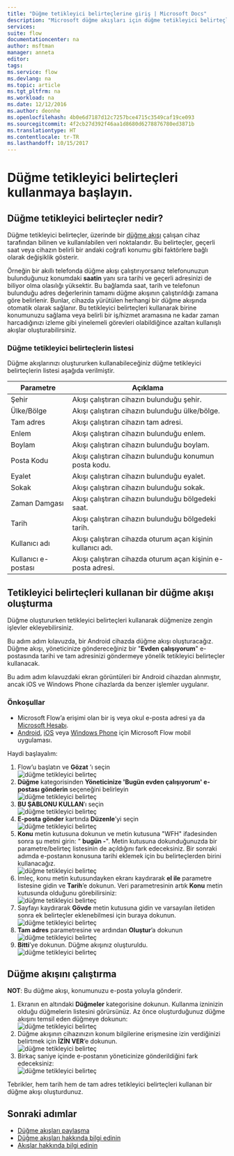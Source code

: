 ```yaml
---
title: "Düğme tetikleyici belirteçlerine giriş | Microsoft Docs"
description: "Microsoft düğme akışları için düğme tetikleyici belirteçleri tanıtımı."
services: 
suite: flow
documentationcenter: na
author: msftman
manager: anneta
editor: 
tags: 
ms.service: flow
ms.devlang: na
ms.topic: article
ms.tgt_pltfrm: na
ms.workload: na
ms.date: 12/12/2016
ms.author: deonhe
ms.openlocfilehash: 4b0e6d7187d12c7257bce4715c3549caf19ce093
ms.sourcegitcommit: 4f2cb27d392f46aa1d8680d6278876780ed3871b
ms.translationtype: HT
ms.contentlocale: tr-TR
ms.lasthandoff: 10/15/2017
---
```

# <a name="get-started-with-button-trigger-tokens"></a>Düğme tetikleyici belirteçleri kullanmaya başlayın.
## <a name="what-are-button-trigger-tokens"></a>Düğme tetikleyici belirteçler nedir?
Düğme tetikleyici belirteçler, üzerinde bir [düğme akışı](introduction-to-button-flows.md) çalışan cihaz tarafından bilinen ve kullanılabilen veri noktalarıdır. Bu belirteçler, geçerli saat veya cihazın belirli bir andaki coğrafi konumu gibi faktörlere bağlı olarak değişiklik gösterir.  

Örneğin bir akıllı telefonda düğme akışı çalıştırıyorsanız telefonunuzun bulunduğunuz konumdaki **saatin** yanı sıra tarihi ve geçerli adresinizi de biliyor olma olasılığı yüksektir. Bu bağlamda saat, tarih ve telefonun bulunduğu adres değerlerinin tamamı düğme akışının çalıştırıldığı zamana göre belirlenir. Bunlar, cihazda yürütülen herhangi bir düğme akışında otomatik olarak sağlanır. Bu tetikleyici belirteçleri kullanarak birine konumunuzu sağlama veya belirli bir iş/hizmet aramasına ne kadar zaman harcadığınızı izleme gibi yinelemeli görevleri olabildiğince azaltan kullanışlı akışlar oluşturabilirsiniz.

### <a name="list-of-button-trigger-tokens"></a>Düğme tetikleyici belirteçlerin listesi
Düğme akışlarınızı oluştururken kullanabileceğiniz düğme tetikleyici belirteçlerin listesi aşağıda verilmiştir.

| Parametre | Açıklama |
| --- | --- |
| Şehir |Akışı çalıştıran cihazın bulunduğu şehir. |
| Ülke/Bölge |Akışı çalıştıran cihazın bulunduğu ülke/bölge. |
| Tam adres |Akışı çalıştıran cihazın tam adresi. |
| Enlem |Akışı çalıştıran cihazın bulunduğu enlem. |
| Boylam |Akışı çalıştıran cihazın bulunduğu boylam. |
| Posta Kodu |Akışı çalıştıran cihazın bulunduğu konumun posta kodu. |
| Eyalet |Akışı çalıştıran cihazın bulunduğu eyalet. |
| Sokak |Akışı çalıştıran cihazın bulunduğu sokak. |
| Zaman Damgası |Akışı çalıştıran cihazın bulunduğu bölgedeki saat. |
| Tarih |Akışı çalıştıran cihazın bulunduğu bölgedeki tarih. |
| Kullanıcı adı |Akışı çalıştıran cihazda oturum açan kişinin kullanıcı adı. |
| Kullanıcı e-postası |Akışı çalıştıran cihazda oturum açan kişinin e-posta adresi. |

## <a name="create-a-button-flow-that-uses-trigger-tokens"></a>Tetikleyici belirteçleri kullanan bir düğme akışı oluşturma
Düğme oluştururken tetikleyici belirteçleri kullanarak düğmenize zengin işlevler ekleyebilirsiniz.

Bu adım adım kılavuzda, bir Android cihazda düğme akışı oluşturacağız. Düğme akışı, yöneticinize göndereceğiniz bir "**Evden çalışıyorum**" e-postasında tarihi ve tam adresinizi göndermeye yönelik tetikleyici belirteçler kullanacak.

Bu adım adım kılavuzdaki ekran görüntüleri bir Android cihazdan alınmıştır, ancak iOS ve Windows Phone cihazlarda da benzer işlemler uygulanır.

### <a name="prerequisites"></a>Önkoşullar
* Microsoft Flow’a erişimi olan bir iş veya okul e-posta adresi ya da [Microsoft Hesabı](https://account.microsoft.com/about?refd=www.microsoft.com).
* [Android](https://aka.ms/flowmobiledocsandroid), [iOS](https://aka.ms/flowmobiledocsios) veya [Windows Phone](https://aka.ms/flowmobilewindows) için Microsoft Flow mobil uygulaması.

Haydi başlayalım:

1. Flow’u başlatın ve **Gözat** ’ı seçin  
   ![düğme tetikleyici belirteç](./media/introduction-to-button-trigger-tokens/1.png)  
2. **Düğme** kategorisinden **Yöneticinize 'Bugün evden çalışıyorum' e-postası gönderin** seçeneğini belirleyin   
   ![düğme tetikleyici belirteç](./media/introduction-to-button-trigger-tokens/2.png)  
3. **BU ŞABLONU KULLAN**’ı seçin  
   ![düğme tetikleyici belirteç](./media/introduction-to-button-trigger-tokens/3.png)  
4. **E-posta gönder** kartında **Düzenle**’yi seçin  
   ![düğme tetikleyici belirteç](./media/introduction-to-button-trigger-tokens/3-5.png)  
5. **Konu** metin kutusuna dokunun ve metin kutusuna "WFH" ifadesinden sonra şu metni girin: " **bugün -**". Metin kutusuna dokunduğunuzda bir parametre/belirteç listesinin de açıldığını fark edeceksiniz. Bir sonraki adımda e-postanın konusuna tarihi eklemek için bu belirteçlerden birini kullanacağız.  
   ![düğme tetikleyici belirteç](./media/introduction-to-button-trigger-tokens/4.png)  
6. İmleç, konu metin kutusundayken ekranı kaydırarak **el ile** parametre listesine gidin ve **Tarih**’e dokunun. Veri parametresinin artık **Konu** metin kutusunda olduğunu görebilirsiniz:  
   ![düğme tetikleyici belirteç](./media/introduction-to-button-trigger-tokens/6.png)  
7. Sayfayı kaydırarak **Gövde** metin kutusuna gidin ve varsayılan iletiden sonra ek belirteçler eklenebilmesi için buraya dokunun.  
   ![düğme tetikleyici belirteç](./media/introduction-to-button-trigger-tokens/7.png)  
8. **Tam adres** parametresine ve ardından **Oluştur**’a dokunun  
   ![düğme tetikleyici belirteç](./media/introduction-to-button-trigger-tokens/8.png)  
9. **Bitti**’ye dokunun. Düğme akışınız oluşturuldu.  
   ![düğme tetikleyici belirteç](./media/introduction-to-button-trigger-tokens/9.png)  

## <a name="run-the-button-flow"></a>Düğme akışını çalıştırma
**NOT**: Bu düğme akışı, konumunuzu e-posta yoluyla gönderir.  

1. Ekranın en altındaki **Düğmeler** kategorisine dokunun. Kullanma izninizin olduğu düğmelerin listesini görürsünüz. Az önce oluşturduğunuz düğme akışını temsil eden düğmeye dokunun:  
   ![düğme tetikleyici belirteç](./media/introduction-to-button-trigger-tokens/10.png)  
2. Düğme akışının cihazınızın konum bilgilerine erişmesine izin verdiğinizi belirtmek için **İZİN VER**’e dokunun.  
   ![düğme tetikleyici belirteç](./media/introduction-to-button-trigger-tokens/11.png)  
3. Birkaç saniye içinde e-postanın yöneticinize gönderildiğini fark edeceksiniz:  
   ![düğme tetikleyici belirteç](./media/introduction-to-button-trigger-tokens/12.png)  

Tebrikler, hem tarih hem de tam adres tetikleyici belirteçleri kullanan bir düğme akışı oluşturdunuz. 

## <a name="next-steps"></a>Sonraki adımlar
* [Düğme akışları paylaşma](share-buttons.md)
* [Düğme akışları hakkında bilgi edinin](introduction-to-button-flows.md)  
* [Akışlar hakkında bilgi edinin](guided-learning/learning-introducing-flow.md)

